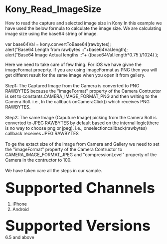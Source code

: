 # Kony_Read_ImageSize
How to read the capture and selected image size in Kony
In this example we have used the below formula to calculate the image size. We are calculating image size using the base64 string of image.<br><br/>
var base64Val = kony.convertToBase64(rawbytes); <br/>
alert("Base64 Length from rawbytes ::"+base64Val.length); <br/>
alert("Base64 Image Actual lengths ::"+ ((base64Val.length*0.75 )/1024) );<br/>

Here we need to take care of few thing. For iOS we have givne the imageFormat proeprty. If you are using imageFormat as PNG then you will get differet result for the same image when you open it from gallery.
<br/><br/>
Step1: The Captured Image from the Camera is converted to PNG RAWBYTES because the "imageFormat" property of the Camera Contructor is set to constants.CAMERA_IMAGE_FORMAT_PNG and then writing to the Camera Roll.
i.e., In the callback onCameraClick() which receives PNG RAWBYTES.
<br/><br/>
Step2: The same Image (Caputure Image) picking from the Camera Roll is converted to JPEG RAWBYTES by default based on the internal logic(there is no way to choose png or jpeg).
i.e., onselectioncallback(rawbytes) callback receives JPEG RAWBYTES
<br/><br/>
To ge the extact size of the image from Camera and Gallery we need to set the "imageFormat" property of the Camera Contructor to CAMERA_IMAGE_FORMAT_JPEG and "compressionLevel" property of the Camera in the contructor to  100.
<br/><br/>
We have taken care all the steps in our sample.
<br/><br/>
<font size="10"><b>Supported Channels</b></font><br/>
1) iPhone
2) Android

<font size="10"><b>Supported Versions</b></font><br/>
6.5 and above
